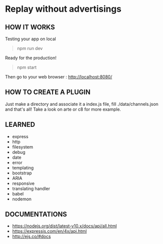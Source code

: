 # Replay without advertisings

## HOW IT WORKS

Testing your app on local
> npm run dev

Ready for the production!
> npm start

Then go to your web browser : <http://localhost:8080/>

## HOW TO CREATE A PLUGIN

Just make a directory and associate it a index.js file, fill ./data/channels.json and that's all!
Take a look on arte or c8 for more example.

## LEARNED

* express
* http
* filesystem
* debug
* date
* error
* templating
* bootstrap
* ARIA
* responsive
* translating handler
* babel
* nodemon

## DOCUMENTATIONS

* <https://nodejs.org/dist/latest-v10.x/docs/api/all.html>
* <https://expressjs.com/en/4x/api.html>
* <http://ejs.co/#docs>
